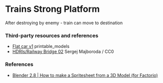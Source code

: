 # Trains Strong Platform

After destroying by enemy - train can move to destination  

### Third-party resources and references
 - [Flat car v1](https://free3d.com/3d-model/flat-car-v1--355163.html) printable_models
 - [HDRIs/Railway Bridge 02](https://polyhaven.com/a/railway_bridge_02) Sergej Majboroda / CC0

### References
- [Blender 2.8 | How to make a Spritesheet from a 3D Model (for Factorio)](https://www.youtube.com/watch?v=h36kd6wiWy8&t=615s)